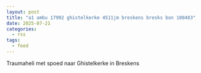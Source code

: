 ```yaml
---
layout: post
title: "a1 ambu 17992 ghistelkerke 4511jm breskens bresks bon 108483"
date: 2025-07-21
categories: 
  - rss
tags: 
  - feed
---
```


Traumaheli met spoed naar Ghistelkerke in Breskens
